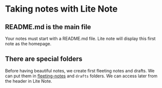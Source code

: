 # Taking notes with Lite Note

## README.md is the main file

Your notes must start with a README.md file. Lite note will display this first note as the homepage.

## There are special folders

Before having beautiful notes, we create first fleeting notes and drafts. We can put them in [fleeting-notes](https://litenote.space/lite-note/getting-started/fleeting-notes) and `drafts` folders. We can access later from the header in Lite Note.
